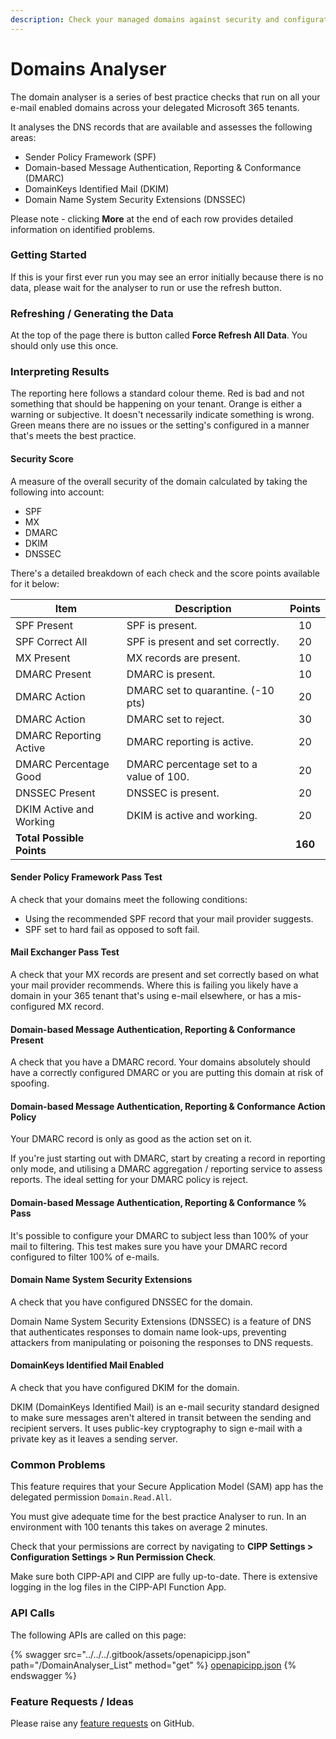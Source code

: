 ```yaml
---
description: Check your managed domains against security and configuration best practices.
---
```


# Domains Analyser

The domain analyser is a series of best practice checks that run on all your e-mail enabled domains across your delegated Microsoft 365 tenants.

It analyses the DNS records that are available and assesses the following areas:

* Sender Policy Framework (SPF)
* Domain-based Message Authentication, Reporting & Conformance (DMARC)
* DomainKeys Identified Mail (DKIM)
* Domain Name System Security Extensions (DNSSEC)

Please note - clicking **More** at the end of each row provides detailed information on identified problems.

### Getting Started

If this is your first ever run you may see an error initially because there is no data, please wait for the analyser to run or use the refresh button.

### Refreshing / Generating the Data

At the top of the page there is button called **Force Refresh All Data**. You should only use this once.

### Interpreting Results

The reporting here follows a standard colour theme. Red is bad and not something that should be happening on your tenant. Orange is either a warning or subjective. It doesn't necessarily indicate something is wrong. Green means there are no issues or the setting's configured in a manner that's meets the best practice.

#### Security Score

A measure of the overall security of the domain calculated by taking the following into account:

* SPF
* MX
* DMARC
* DKIM
* DNSSEC

There's a detailed breakdown of each check and the score points available for it below:

| Item                      | Description                             |  Points |
| ------------------------- | --------------------------------------- | :-----: |
| SPF Present               | SPF is present.                         |    10   |
| SPF Correct All           | SPF is present and set correctly.       |    20   |
| MX Present                | MX records are present.                 |    10   |
| DMARC Present             | DMARC is present.                       |    10   |
| DMARC Action              | DMARC set to quarantine. (-10 pts)      |    20   |
| DMARC Action              | DMARC set to reject.                    |    30   |
| DMARC Reporting Active    | DMARC reporting is active.              |    20   |
| DMARC Percentage Good     | DMARC percentage set to a value of 100. |    20   |
| DNSSEC Present            | DNSSEC is present.                      |    20   |
| DKIM Active and Working   | DKIM is active and working.             |    20   |
| **Total Possible Points** |                                         | **160** |

#### Sender Policy Framework Pass Test

A check that your domains meet the following conditions:

* Using the recommended SPF record that your mail provider suggests.
* SPF set to hard fail as opposed to soft fail.

#### Mail Exchanger Pass Test

A check that your MX records are present and set correctly based on what your mail provider recommends. Where this is failing you likely have a domain in your 365 tenant that's using e-mail elsewhere, or has a mis-configured MX record.

#### Domain-based Message Authentication, Reporting & Conformance Present

A check that you have a DMARC record. Your domains absolutely should have a correctly configured DMARC or you are putting this domain at risk of spoofing.

#### Domain-based Message Authentication, Reporting & Conformance Action Policy

Your DMARC record is only as good as the action set on it.

If you're just starting out with DMARC, start by creating a record in reporting only mode, and utilising a DMARC aggregation / reporting service to assess reports. The ideal setting for your DMARC policy is reject.

#### Domain-based Message Authentication, Reporting & Conformance % Pass

It's possible to configure your DMARC to subject less than 100% of your mail to filtering. This test makes sure you have your DMARC record configured to filter 100% of e-mails.

#### Domain Name System Security Extensions

A check that you have configured DNSSEC for the domain.

Domain Name System Security Extensions (DNSSEC) is a feature of DNS that authenticates responses to domain name look-ups, preventing attackers from manipulating or poisoning the responses to DNS requests.

#### DomainKeys Identified Mail Enabled

A check that you have configured DKIM for the domain.

DKIM (DomainKeys Identified Mail) is an e-mail security standard designed to make sure messages aren't altered in transit between the sending and recipient servers. It uses public-key cryptography to sign e-mail with a private key as it leaves a sending server.

### Common Problems

This feature requires that your Secure Application Model (SAM) app has the delegated permission `Domain.Read.All`.

You must give adequate time for the best practice Analyser to run. In an environment with 100 tenants this takes on average 2 minutes.

Check that your permissions are correct by navigating to **CIPP Settings > Configuration Settings > Run Permission Check**.

Make sure both CIPP-API and CIPP are fully up-to-date. There is extensive logging in the log files in the CIPP-API Function App.

### API Calls

The following APIs are called on this page:

{% swagger src="../../../.gitbook/assets/openapicipp.json" path="/DomainAnalyser_List" method="get" %}
[openapicipp.json](../../../.gitbook/assets/openapicipp.json)
{% endswagger %}

### Feature Requests / Ideas

Please raise any [feature requests](https://github.com/KelvinTegelaar/CIPP/issues/new?assignees=&labels=enhancement%2Cno-priority&projects=&template=feature.yml&title=%5BFeature+Request%5D%3A+) on GitHub.
